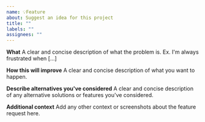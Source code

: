 ```yaml
---
name: 💡Feature
about: Suggest an idea for this project
title: ""
labels: ""
assignees: ""
---
```


**What**
A clear and concise description of what the problem is. Ex. I'm always frustrated when [...]

**How this will improve**
A clear and concise description of what you want to happen.

**Describe alternatives you've considered**
A clear and concise description of any alternative solutions or features you've considered.

**Additional context**
Add any other context or screenshots about the feature request here.

